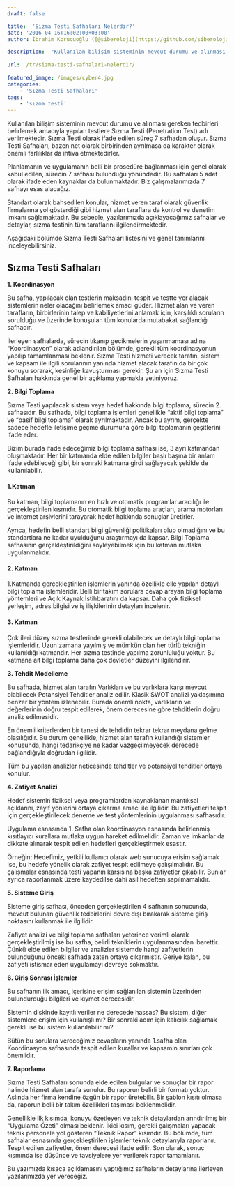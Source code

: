 ```yaml
---
draft: false

title:  'Sızma Testi Safhaları Nelerdir?'
date: '2016-04-16T16:02:00+03:00'
author: İbrahim Korucuoğlu ([@siberoloji](https://github.com/siberoloji))

description:  "Kullanılan bilişim sisteminin mevcut durumu ve alınması gereken tedbirleri belirlemek amacıyla yapılan testlere Sızma Testi (Penetration Test) adı verilmektedir. Sızma Testi olarak ifade edilen süreç 7 safhadan oluşur. Sızma Testi Safhaları, bazen net olarak birbirinden ayrılmasa da karakter olarak önemli farlılıklar da\_ ihtiva etmektedirler." 
 
url:  /tr/sizma-testi-safhalari-nelerdir/
 
featured_image: /images/cyber4.jpg
categories:
    - 'Sızma Testi Safhaları'
tags:
    - 'sızma testi'
---
```

Kullanılan bilişim sisteminin mevcut durumu ve alınması gereken tedbirleri belirlemek amacıyla yapılan testlere Sızma Testi (Penetration Test) adı verilmektedir. Sızma Testi olarak ifade edilen süreç 7 safhadan oluşur. Sızma Testi Safhaları, bazen net olarak birbirinden ayrılmasa da karakter olarak önemli farlılıklar da  ihtiva etmektedirler.

Planlamanın ve uygulamanın belli bir prosedüre bağlanması için genel olarak kabul edilen, sürecin 7 safhası bulunduğu yönündedir. Bu safhaları 5 adet olarak ifade eden kaynaklar da bulunmaktadır. Biz çalışmalarımızda 7 safhayı esas alacağız.

Standart olarak bahsedilen konular, hizmet veren taraf olarak güvenlik firmalarına yol gösterdiği gibi hizmet alan taraflara da kontrol ve denetim imkanı sağlamaktadır. Bu sebeple, yazılarımızda açıklayacağımız safhalar ve detaylar, sızma testinin tüm taraflarını ilgilendirmektedir.

Aşağıdaki bölümde Sızma Testi Safhaları listesini ve genel tanımlarını inceleyebilirsiniz.

## **Sızma Testi Safhaları**

**1. Koordinasyon**

Bu safha, yapılacak olan testlerin maksadını tespit ve testte yer alacak sistemlerin neler olacağını belirlemek amacı güder. Hizmet alan ve veren tarafların, birbirlerinin talep ve kabiliyetlerini anlamak için, karşılıklı soruların sorulduğu ve üzerinde konuşulan tüm konularda mutabakat sağlandığı safhadır.

İlerleyen safhalarda, sürecin tıkanıp gecikmelerin yaşanmaması adına “Koordinasyon” olarak adlandırılan bölümde, gerekli tüm koordinasyonun yapılıp tamamlanması beklenir. Sızma Testi hizmeti verecek tarafın, sistem ve kapsam ile ilgili sorularının yanında hizmet alacak tarafın da bir çok konuyu sorarak, kesinliğe kavuşturması gerekir. Şu an için Sızma Testi Safhaları hakkında genel bir açıklama yapmakla yetiniyoruz.

**2. Bilgi Toplama**

Sızma Testi yapılacak sistem veya hedef hakkında bilgi toplama, sürecin 2. safhasıdır. Bu safhada, bilgi toplama işlemleri genellikle “aktif bilgi toplama” ve “pasif bilgi toplama” olarak ayrılmaktadır. Ancak bu ayrım, gerçekte sadece hedefle iletişime geçme durumuna göre bilgi toplamanın çeşitlerini ifade eder.

Bizim burada ifade edeceğimiz bilgi toplama safhası ise, 3 ayrı katmandan oluşmaktadır. Her bir katmanda elde edilen bilgiler başlı başına bir anlam ifade edebileceği gibi, bir sonraki katmana girdi sağlayacak şekilde de kullanılabilir.
#### 1.Katman

Bu katman, bilgi toplamanın en hızlı ve otomatik programlar aracılığı ile gerçekleştirilen kısmıdır. Bu otomatik bilgi toplama araçları, arama motorları ve internet arşivlerini tarayarak hedef hakkında sonuçlar üretirler.

Ayrıca, hedefin belli standart bilgi güvenliği politikaları olup olmadığını ve bu standartlara ne kadar uyulduğunu araştırmayı da kapsar. Bilgi Toplama safhasının gerçekleştirildiğini söyleyebilmek için bu katman mutlaka uygulanmalıdır.
#### 2. Katman

1.Katmanda gerçekleştirilen işlemlerin yanında özellikle elle yapılan detaylı bilgi toplama işlemleridir. Belli bir takım sorulara cevap arayan bilgi toplama yöntemleri ve Açık Kaynak İstihbaratını da kapsar. Daha çok fiziksel yerleşim, adres bilgisi ve iş ilişkilerinin detayları incelenir.
#### 3. Katman

Çok ileri düzey sızma testlerinde gerekli olabilecek ve detaylı bilgi toplama işlemleridir. Uzun zamana yayılmış ve mümkün olan her türlü tekniğin kullanıldığı katmandır. Her sızma testinde yapılma zorunluluğu yoktur. Bu katmana ait bilgi toplama daha çok devletler düzeyini ilgilendirir.

**3. Tehdit Modelleme**

Bu safhada, hizmet alan tarafın Varlıkları ve bu varlıklara karşı mevcut olabilecek Potansiyel Tehditler analiz edilir. Klasik SWOT analizi yaklaşımına benzer bir yöntem izlenebilir. Burada önemli nokta, varlıkların ve değerlerinin doğru tespit edilerek, önem derecesine göre tehditlerin doğru analiz edilmesidir.

En önemli kriterlerden bir tanesi de tehdidin tekrar tekrar meydana gelme olasılığıdır. Bu durum genellikle, hizmet alan tarafın kullandığı sistemler konusunda, hangi tedarikçiye ne kadar vazgeçilmeyecek derecede bağlandığıyla doğrudan ilgilidir.

Tüm bu yapılan analizler neticesinde tehditler ve potansiyel tehditler ortaya konulur.

**4. Zafiyet Analizi**

Hedef sistemin fiziksel veya programlardan kaynaklanan mantıksal açıklarını, zayıf yönlerini ortaya çıkarma amacı ile ilgilidir. Bu zafiyetleri tespit için gerçekleştirilecek deneme ve test yöntemlerinin uygulanması safhasıdır.

Uygulama esnasında 1. Safha olan koordinasyon esnasında belirlenmiş kısıtlayıcı kurallara mutlaka uygun hareket edilmelidir. Zaman ve imkanlar da dikkate alınarak tespit edilen hedefleri gerçekleştirmek esastır.

Örneğin: Hedefimiz, yetkili kullanıcı olarak web sunucuya erişim sağlamak ise, bu hedefe yönelik olarak zafiyet tespit edilmeye çalışılmalıdır. Bu çalışmalar esnasında testi yapanın karşısına başka zafiyetler çıkabilir. Bunlar ayrıca raporlanmak üzere kaydedilse dahi asıl hedeften sapılmamalıdır.

**5. Sisteme Giriş**

Sisteme giriş safhası, önceden gerçekleştirilen 4 safhanın sonucunda, mevcut bulunan güvenlik tedbirlerini devre dışı bırakarak sisteme giriş noktasını kullanmak ile ilgilidir.

Zafiyet analizi ve bilgi toplama safhaları yeterince verimli olarak gerçekleştirilmiş ise bu safha, belirli tekniklerin uygulanmasından ibarettir. Çünkü elde edilen bilgiler ve analizler sistemde hangi zafiyetlerin bulunduğunu önceki safhada zaten ortaya çıkarmıştır. Geriye kalan, bu zafiyeti istismar eden uygulamayı devreye sokmaktır.

**6. Giriş Sonrası İşlemler**

Bu safhanın ilk amacı, içerisine erişim sağlanılan sistemin üzerinden bulundurduğu bilgileri ve kıymet derecesidir.

Sistemin diskinde kayıtlı veriler ne derecede hassas? Bu sistem, diğer sistemlere erişim için kullanışlı mı? Bir sonraki adım için kalıcılık sağlamak gerekli ise bu sistem kullanılabilir mi?

Bütün bu sorulara vereceğimiz cevapların yanında 1.safha olan Koordinasyon safhasında tespit edilen kurallar ve kapsamın sınırları çok önemlidir.

**7. Raporlama**

Sızma Testi Safhaları sonunda elde edilen bulgular ve sonuçlar bir rapor halinde hizmet alan tarafa sunulur. Bu raporun belirli bir formatı yoktur. Aslında her firma kendine özgün bir rapor üretebilir. Bir şablon kısıtı olmasa da, raporun belli bir takım özellikleri taşıması beklenmelidir.

Genellikle ilk kısımda, konuyu özetleyen ve teknik detaylardan arındırılmış bir “Uygulama Özeti” olması beklenir. İkici kısım, gerekli çalışmaları yapacak teknik personele yol gösteren “Teknik Rapor” kısımdır. Bu bölümde, tüm safhalar esnasında gerçekleştirilen işlemler teknik detaylarıyla raporlanır. Tespit edilen zafiyetler, önem derecesi ifade edilir. Son olarak, sonuç kısmında ise düşünce ve tavsiyelere yer verilerek rapor tamamlanır.

Bu yazımızda kısaca açıklamasını yaptığımız safhaların detaylarına ilerleyen yazılarımızda yer vereceğiz.
